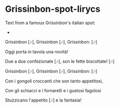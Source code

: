# Grissinbon-spot-lirycs
Text from a famous Grissinbon's italian spot:

-

Grissinbon [🎶], Grissinbon [🎶], Grissinbon: [🎶]

Oggi porta in tavola una novità!

Due a due confezionate [🎶], son le fette biscottate! [🎶]

Grissinbon [🎶], Grissinbon [🎶], Grissinbon: [🎶]

Con i gongoli croccanti che son tanto appetitosi,

Con gli schiacci e i fornarelli e i gustosi fagolosi

Stuzzicano l'appetito [🎶] e la fantasia!
